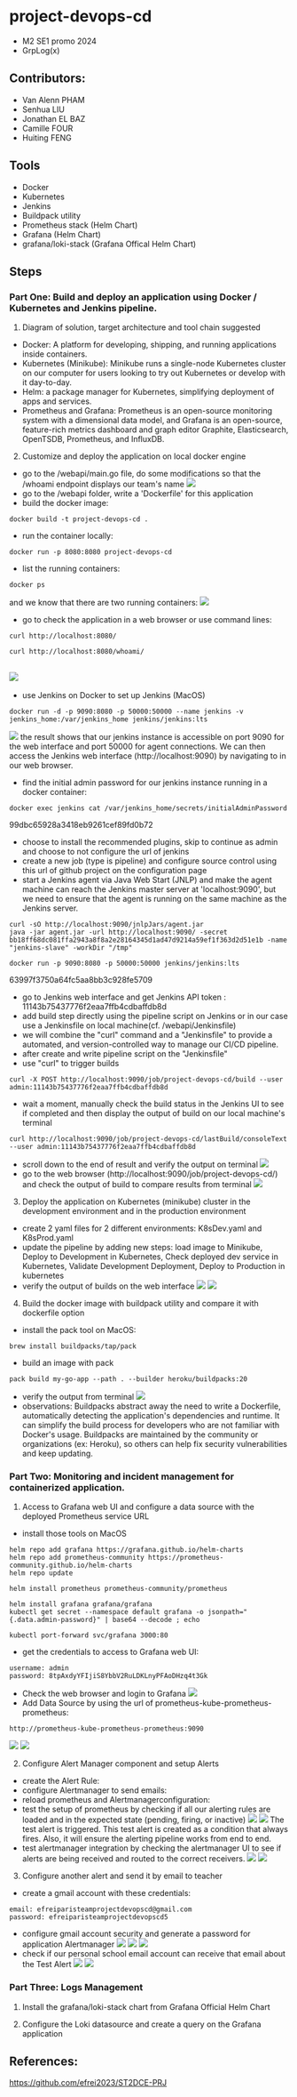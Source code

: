 # project-devops-cd
  - M2 SE1 promo 2024
  - GrpLog(x)

## Contributors: 
  - Van Alenn PHAM
  - Senhua LIU
  - Jonathan EL BAZ
  - Camille FOUR
  - Huiting FENG

## Tools
  - Docker
  - Kubernetes
  - Jenkins
  - Buildpack utility
  - Prometheus stack (Helm Chart)
  - Grafana (Helm Chart)
  - grafana/loki-stack (Grafana Offical Helm Chart)


## Steps
### Part One: Build and deploy an application using Docker / Kubernetes and Jenkins pipeline. 
1. Diagram of solution, target architecture and tool chain suggested

- Docker: A platform for developing, shipping, and running applications inside containers.
- Kubernetes (Minikube): Minikube runs a single-node Kubernetes cluster on our computer for users looking to try out Kubernetes or develop with it day-to-day.
- Helm: a package manager for Kubernetes, simplifying deployment of apps and services.
- Prometheus and Grafana: Prometheus is an open-source monitoring system with a dimensional data model, and Grafana is an open-source, feature-rich metrics dashboard and graph editor Graphite, Elasticsearch, OpenTSDB, Prometheus, and InfluxDB.

2. Customize and deploy the application on local docker engine
- go to the /webapi/main.go file, do some modifications so that the /whoami endpoint displays our team's name
![](/images/0.png)
- go to the /webapi folder, write a 'Dockerfile' for this application
- build the docker image: 
```
docker build -t project-devops-cd .
```
- run the container locally: 
```
docker run -p 8080:8080 project-devops-cd
```
- list the running containers:
```
docker ps
```
and we know that there are two running containers:
![](/images/1.png)
- go to check the application in a web browser or use command lines:
```
curl http://localhost:8080/
```
```
curl http://localhost:8080/whoami/
```
![](/images/2.png)
- 
- use Jenkins on Docker to set up Jenkins (MacOS)
```
docker run -d -p 9090:8080 -p 50000:50000 --name jenkins -v jenkins_home:/var/jenkins_home jenkins/jenkins:lts
```
![](/images/3.png)
the result shows that our jenkins instance is accessible on port 9090 for the web interface and port 50000 for agent connections. We can then access the Jenkins web interface (http://localhost:9090) by navigating to in our web browser.
- find the initial admin password for our jenkins instance running in a docker container:
```
docker exec jenkins cat /var/jenkins_home/secrets/initialAdminPassword
```
99dbc65928a3418eb9261cef89fd0b72
- choose to install the recommended plugins, skip to continue as admin and choose to not configure the url of jenkins
- create a new job (type is pipeline) and configure source control using this url of github project on the configuration page
- start a Jenkins agent via Java Web Start (JNLP) and make the agent machine can reach the Jenkins master server at 'localhost:9090', but we need to ensure that the agent is running on the same machine as the Jenkins server.
```
curl -sO http://localhost:9090/jnlpJars/agent.jar
java -jar agent.jar -url http://localhost:9090/ -secret bb18ff68dc081ffa2943a8f8a2e28164345d1ad47d9214a59ef1f363d2d51e1b -name "jenkins-slave" -workDir "/tmp"
```
```
docker run -p 9090:8080 -p 50000:50000 jenkins/jenkins:lts
```
63997f3750a64fc5aa8bb3c928fe5709
- go to Jenkins web interface and get Jenkins API token : 11143b75437776f2eaa7ffb4cdbaffdb8d
- add build step directly using the pipeline script on Jenkins or in our case use a Jenkinsfile on local machine(cf. /webapi/Jenkinsfile)
- we will combine the "curl" command and a "Jenkinsfile" to provide a automated, and version-controlled way to manage our CI/CD pipeline.
- after create and write pipeline script on the "Jenkinsfile"
- use "curl" to trigger builds
```
curl -X POST http://localhost:9090/job/project-devops-cd/build --user admin:11143b75437776f2eaa7ffb4cdbaffdb8d  
```
- wait a moment, manually check the build status in the Jenkins UI to see if completed and then display the output of build on our local machine's terminal
```
curl http://localhost:9090/job/project-devops-cd/lastBuild/consoleText --user admin:11143b75437776f2eaa7ffb4cdbaffdb8d 
``` 
- scroll down to the end of result and verify the output on terminal
![](/images/4.png)
- go to the web browser (http://localhost:9090/job/project-devops-cd/) and check the output of build to compare results from terminal
![](/images/5.png)


3. Deploy the application on Kubernetes (minikube) cluster in the development environment and in the production environment
- create 2 yaml files for 2 different environments: K8sDev.yaml and K8sProd.yaml
- update the pipeline by adding new steps: load image to Minikube, Deploy to Development in Kubernetes, Check deployed dev service in Kubernetes, Validate Development Deployment, Deploy to Production in kubernetes
- verify the output of builds on the web interface
![](/images/6.png)
![](/images/8.png)


4. Build the docker image with buildpack utility and compare it with dockerfile option
- install the pack tool on MacOS:
```
brew install buildpacks/tap/pack
```
- build an image with pack
```
pack build my-go-app --path . --builder heroku/buildpacks:20
```
- verify the output from terminal
![](/images/7.png)
- observations:
Buildpacks abstract away the need to write a Dockerfile, automatically detecting the application's dependencies and runtime. It can simplify the build process for developers who are not familiar with Docker's usage. Buildpacks are maintained by the community or organizations (ex: Heroku), so others can help fix security vulnerabilities and keep updating.


### Part Two: Monitoring and incident management for containerized application.
1. Access to Grafana web UI and configure a data source with the deployed Prometheus service URL
- install those tools on MacOS
```
helm repo add grafana https://grafana.github.io/helm-charts
helm repo add prometheus-community https://prometheus-community.github.io/helm-charts
helm repo update
```
```
helm install prometheus prometheus-community/prometheus
```
```
helm install grafana grafana/grafana
kubectl get secret --namespace default grafana -o jsonpath="{.data.admin-password}" | base64 --decode ; echo
```
```
kubectl port-forward svc/grafana 3000:80
```
- get the credentials to access to Grafana web UI:
```
username: admin
password: 8tpAxdyYFIjiS8YbbV2RuLDKLnyPFAoDHzq4t3Gk
```
- Check the web browser and login to Grafana
![](/images/9.png)
- Add Data Source by using the url of prometheus-kube-prometheus-prometheus: 
```
http://prometheus-kube-prometheus-prometheus:9090
```
![](/images/10.png)
![](/images/11.png)


2. Configure Alert Manager component and setup Alerts
- create the Alert Rule:
- configure Alertmanager to send emails:
- reload prometheus and Alertmanagerconfiguration:
- test the setup of prometheus by checking if all our alerting rules are loaded and in the expected state (pending, firing, or inactive)
![](/images/12.png)
![](/images/13.png)
The test alert is triggered. This test alert is created as a condition that always fires. Also, it will ensure the alerting pipeline works from end to end.
- test alertmanager integration by checking the alertmanager UI to see if alerts are being received and routed to the correct receivers.
![](/images/14.png)
![](/images/15.png)

3. Configure another alert and send it by email to teacher
- create a gmail account with these credentials:
```
email: efreiparisteamprojectdevopscd@gmail.com
password: efreiparisteamprojectdevopscd5
```
- configure gmail account security and generate a password for application Alertmanager
![](/images/16.png)
![](/images/17.png)
![](/images/18.png)
- check if our personal school email account can receive that email about the Test Alert
![](/images/19.png)
![](/images/20.png)


### Part Three: Logs Management
1. Install the grafana/loki-stack chart from Grafana Official Helm Chart

2. Configure the Loki datasource and create a query on the Grafana application



## References:

  https://github.com/efrei2023/ST2DCE-PRJ
